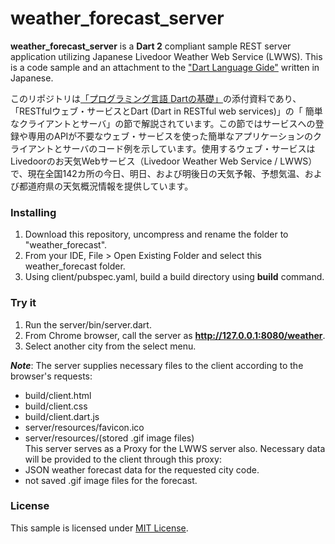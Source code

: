 ﻿weather\_forecast\_server
==

**weather\_forecast\_server** is a **Dart 2** compliant sample REST server application utilizing Japanese Livedoor Weather Web Service (LWWS). This is a code sample and an attachment
to the ["Dart Language Gide"](http://www.cresc.co.jp/tech/java/Google_Dart/DartLanguageGuide.pdf) written in Japanese.

このリポジトリは[「プログラミング言語 Dartの基礎」](http://www.cresc.co.jp/tech/java/Google_Dart/DartLanguageGuide_about.html)の添付資料であり、「RESTfulウェブ・サービスとDart (Dart in RESTful web services)」の「 簡単なクライアントとサーバ」の節で解説されています。この節ではサービスへの登録や専用のAPIが不要なウェブ・サービスを使った簡単なアプリケーションのクライアントとサーバのコード例を示しています。使用するウェブ・サービスはLivedoorのお天気Webサービス（Livedoor Weather Web Service / LWWS）で、現在全国142カ所の今日、明日、および明後日の天気予報、予想気温、および都道府県の天気概況情報を提供しています。


### Installing ###

1. Download this repository, uncompress and rename the folder to "weather_forecast".
2. From your IDE, File > Open Existing Folder and select this weather_forecast folder.
3. Using client/pubspec.yaml, build a build directory using **build** command.


### Try it ###

1. Run the server/bin/server.dart.
2. From Chrome browser, call the server as **http://127.0.0.1:8080/weather**.
3. Select another city from the select menu.

***Note***: 
  The server supplies necessary files to the client according to
  the browser's requests:
  * build/client.html
  * build/client.css
  * build/client.dart.js
  * server/resources/favicon.ico
  * server/resources/(stored .gif image files)  
  This server serves as a Proxy for the LWWS server also. Necessary data will be
  provided to the client through this proxy:
  * JSON weather forecast data for the requested city code.
  * not saved .gif image files for the forecast.

### License ###
This sample is licensed under [MIT License](http://www.opensource.org/licenses/mit-license.php).